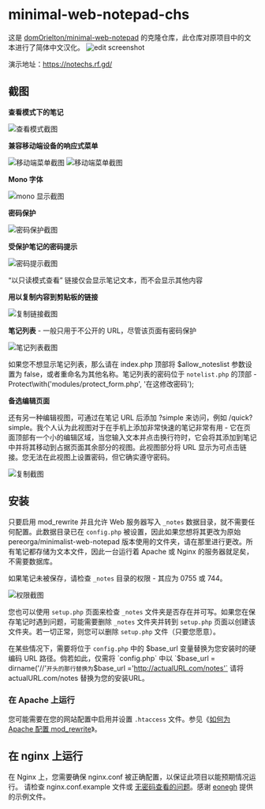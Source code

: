 
# minimal-web-notepad-chs

这是 [domOrielton/minimal-web-notepad](https://github.com/domOrielton/minimal-web-notepad) 的克隆仓库，此仓库对原项目中的文本进行了简体中文汉化。
![edit screenshot](https://raw.github.com/domOrielton/minimal-web-notepad/screenshots/mn_edit.png)

演示地址：https://notechs.rf.gd/

截图
------------

**查看模式下的笔记**

![查看模式截图](https://raw.github.com/domOrielton/minimal-web-notepad/screenshots/mn_view.png)

**兼容移动端设备的响应式菜单**

![移动端菜单截图](https://raw.github.com/domOrielton/minimal-web-notepad/screenshots/mn_mobile_menu_expanded.png) ![移动端菜单截图](https://raw.github.com/domOrielton/minimal-web-notepad/screenshots/mn_mobile_menu.png)

**Mono 字体**

![mono 显示截图](https://raw.github.com/domOrielton/minimal-web-notepad/screenshots/mn_mono.png)

**密码保护**

![密码保护截图](https://raw.github.com/domOrielton/minimal-web-notepad/screenshots/mn_password.png)

**受保护笔记的密码提示**

![密码提示截图](https://raw.github.com/domOrielton/minimal-web-notepad/screenshots/mn_password_prompt.png)

“以只读模式查看” 链接仅会显示笔记文本，而不会显示其他内容

**用以复制内容到剪贴板的链接**

![复制链接截图](https://raw.github.com/domOrielton/minimal-web-notepad/screenshots/mn_copy.png)

**笔记列表** - 一般只用于不公开的 URL，尽管该页面有密码保护

![笔记列表截图](https://raw.github.com/domOrielton/minimal-web-notepad/screenshots/mn_notelist.png)

如果您不想显示笔记列表，那么请在 index.php 顶部将 $allow_noteslist 参数设置为 false，或者重命名为其他名称。笔记列表的密码位于 `notelist.php` 的顶部 - Protect\with('modules/protect_form.php', '在这修改密码');

**备选编辑页面**

还有另一种编辑视图，可通过在笔记 URL 后添加 ?simple 来访问，例如 /quick?simple。我个人认为此视图对于在手机上添加非常快速的笔记非常有用 - 它在页面顶部有一个小的编辑区域，当您输入文本并点击换行符时，它会将其添加到笔记中并将其移动到占据页面其余部分的视图。此视图部分将 URL 显示为可点击链接。您无法在此视图上设置密码，但它确实遵守密码。

![复制截图](https://raw.github.com/domOrielton/minimal-web-notepad/screenshots/mn_simple.png)

安装
------------

只要启用 mod_rewrite 并且允许 Web 服务器写入 `_notes` 数据目录，就不需要任何配置。此数据目录已在 `config.php` 被设置，因此如果您想将其更改为原始 pereorga/minimalist-web-notepad 版本使用的文件夹，请在那里进行更改。所有笔记都存储为文本文件，因此一台运行着 Apache 或 Nginx 的服务器就足矣，不需要数据库。

如果笔记未被保存，请检查 `_notes` 目录的权限 - 其应为 0755 或 744。

![权限截图](https://raw.github.com/domOrielton/minimal-web-notepad/screenshots/mn_permissions.png)

您也可以使用 `setup.php` 页面来检查 `_notes` 文件夹是否存在并可写。如果您在保存笔记时遇到问题，可能需要删除 `_notes` 文件夹并转到 `setup.php` 页面以创建该文件夹。若一切正常，则您可以删除 `setup.php` 文件（只要您愿意）。

在某些情况下，需要将位于 `config.php` 中的 $base_url 变量替换为您安装时的硬编码 URL 路径。倘若如此，仅需将 `config.php` 中以  `$base_url = dirname('//'` 开头的那行替换为 `$base_url ='http://actualURL.com/notes'`
请将 actualURL.com/notes 替换为您的安装URL。

### 在 Apache 上运行

您可能需要在您的网站配置中启用并设置 `.htaccess` 文件。参见《[如何为 Apache 配置 mod_rewrite](https://www.digitalocean.com/community/tutorials/how-to-set-up-mod_rewrite-for-apache-on-ubuntu-14-04)》。

## 在 nginx 上运行

在 Nginx 上，您需要确保 nginx.conf 被正确配置，以保证此项目以能预期情况运行。
请检查 nginx.conf.example 文件或 [无密码查看的问题](https://github.com/domOrielton/minimal-web-notepad/issues/4)。感谢 [eonegh](https://github.com/eonegh)  提供的示例文件。

